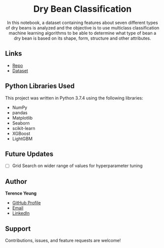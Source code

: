 <h1 align="center">Dry Bean Classification</h1>

<p align="center">In this notebook, a dataset containing features about seven different types of dry beans is analyzed and the objective is to use multiclass classification machine learning algorithms to be able to determine what type of bean a dry bean is based on its shape, form, structure and other attributes.</p>

## Links

- [Repo](https://github.com/terence-yeung/dry_bean_classification "Dry Bean Classification Repo")
- [Dataset](https://archive.ics.uci.edu/ml/datasets/Dry+Bean+Dataset)

## Python Libraries Used

This project was written in Python 3.7.4 using the following libraries:
- NumPy
- pandas
- Matplotlib
- Seaborn
- scikit-learn
- XGBoost
- LightGBM

## Future Updates

- [ ] Grid Search on wider range of values for hyperparameter tuning

## Author

**Terence Yeung**

- [GitHub Profile](https://github.com/terence-yeung "Terence Yeung")
- [Email](mailto:terenceyeung0@gmail.com?subject=Hi "Hi!")
- [LinkedIn](https://www.linkedin.com/in/terence-yeung/)

## Support

Contributions, issues, and feature requests are welcome!
